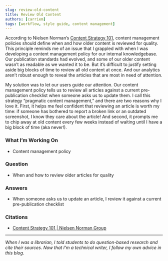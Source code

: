 ```yaml
---
slug: review-old-content
title: Review Old Content
authors: [carriem]
tags: [workflow, style guide, content management]
---
```

According to Nielsen Norman’s [Content Strategy 101](https://www.nngroup.com/articles/content-strategy/), content management policies should define when and how older content is reviewed for quality. This principle reminds me of an issue that I grappled with when I was developing a content management policy for our internal knowledgebase. Our publication standards had evolved, and some of our older content wasn’t as readable as we wanted it to be. But it’s difficult to justify setting aside big blocks of time to review all old content at once. And our analytics aren’t robust enough to reveal the articles that are most in need of attention.

My solution was to let our users guide our attention. Our content management policy tells us to review all articles against a current pre-publication checklist when someone asks us to update them. I call this strategy “pragmatic content management,” and there are two reasons why I love it. First, it helps me feel confident that reviewing an article is worth my time: if someone has bothered to report a broken link or an outdated screenshot, I know they care about the article! And second, it prompts me to chip away at old content every few weeks instead of waiting until I have a big block of time (aka never!).

### What I’m Working On

* Content management policy

### Question

* When and how to review older articles for quality

### Answers

* When someone asks us to update an article, I review it against a current pre-publication checklist

### Citations

* [Content Strategy 101 | Nielsen Norman Group](https://www.nngroup.com/articles/content-strategy/)

___

*When I was a librarian, I told students to do question-based research and cite their sources. Now that I'm a technical writer, I follow my own advice in this blog.*
